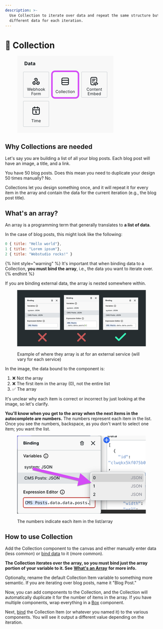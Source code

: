 ```yaml
---
description: >-
  Use Collection to iterate over data and repeat the same structure but with
  different data for each iteration.
---
```


# 💾 Collection

<figure><img src="../../.gitbook/assets/collection-component.png" alt="Collection component" width="317"><figcaption></figcaption></figure>

## Why Collections are needed

Let's say you are building a list of all your blog posts. Each blog post will have an image, a title, and a link.&#x20;

You have 50 blog posts. Does this mean you need to duplicate your design 50 times manually? No.&#x20;

Collections let you design something once, and it will repeat it for every item in the array and contain the data for the current iteration (e.g., the blog post title).

## What's an array?

An array is a programming term that generally translates to **a list of data**.&#x20;

In the case of blog posts, this might look like the following:

```javascript
0 { title: "Hello world"},
1 { title: "Lorem ipsum"},
2 { title: "Webstudio rocks!" }
```

{% hint style="warning" %}
It's important that when binding data to a Collection, **you must bind the array**, i.e., the data you want to iterate over.
{% endhint %}

If you are binding external data, the array is nested somewhere within.

<figure><img src="../../.gitbook/assets/right-and-wrong-way-collections.png" alt="Right and wrong ways to bind data to a collection"><figcaption><p>Example of where they array is at for an external service (will vary for each service)</p></figcaption></figure>

In the image, the data bound to the component is:

1. ❌ Not the array
2. ❌ The first item in the array (0), not the entire list
3. ✅ The array

It's unclear why each item is correct or incorrect by just looking at the image, so let's clarify.

**You'll know when you get to the array when the next items in the autocomplete are numbers.** The numbers represent each item in the list. Once you see the numbers, backspace, as you don't want to select one item; you want the list.

<figure><img src="../../.gitbook/assets/component-array.png" alt="Autocomplete showing array items in Binding"><figcaption><p>The numbers indicate each item in the list/array</p></figcaption></figure>

## How to use Collection

Add the Collection component to the canvas and either manually enter data (less common) or [bind data](../foundations/expression-editor.md#binding) to it (more common).

**The Collection iterates over the array, so you must bind just the array portion of your variable to it. See** [**What's an Array**](collection.md.md#whats-an-array) **for more info.**

Optionally, rename the default Collection Item variable to something more semantic. If you are iterating over blog posts, name it "Blog Post."

Now, you can add components to the Collection, and the Collection will automatically duplicate it for the number of items in the array. If you have multiple components, wrap everything in a [Box](box.md.md) component.

Next, [bind](../foundations/expression-editor.md#binding) the Collection Item (or whatever you named it) to the various components. You will see it output a different value depending on the iteration.
